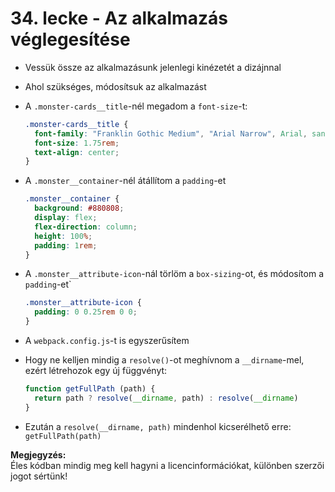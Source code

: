 # 34. lecke - Az alkalmazás véglegesítése
- Vessük össze az alkalmazásunk jelenlegi kinézetét a dizájnnal
- Ahol szükséges, módosítsuk az alkalmazást
- A `.monster-cards__title`-nél megadom a `font-size`-t:
  
  ```css
  .monster-cards__title {
    font-family: "Franklin Gothic Medium", "Arial Narrow", Arial, sans-serif;
    font-size: 1.75rem;
    text-align: center;
  }
  ```

- A `.monster__container`-nél átállítom a `padding`-et
  
  ```css
  .monster__container {
    background: #880808;
    display: flex;
    flex-direction: column;
    height: 100%;
    padding: 1rem;
  }
  ```

- A `.monster__attribute-icon`-nál törlöm a `box-sizing`-ot, és módosítom a `padding`-et`
  
  ```css
  .monster__attribute-icon {
    padding: 0 0.25rem 0 0;
  }
  ```

- A `webpack.config.js`-t is egyszerűsítem
- Hogy ne kelljen mindig a `resolve()`-ot meghívnom a `__dirname`-mel, ezért létrehozok egy új függvényt:

  ```javascript
  function getFullPath (path) {
    return path ? resolve(__dirname, path) : resolve(__dirname)
  }
  ```

- Ezután a `resolve(__dirname, path)` mindenhol kicserélhető erre: `getFullPath(path)`

**Megjegyzés:**  
Éles kódban mindig meg kell hagyni a licencinformációkat, különben szerzői jogot sértünk! 
